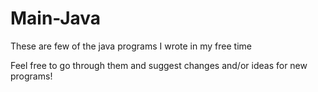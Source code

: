 # Main-Java

These are few of the java programs I wrote in my free time

Feel free to go through them and suggest changes and/or ideas for new programs!
